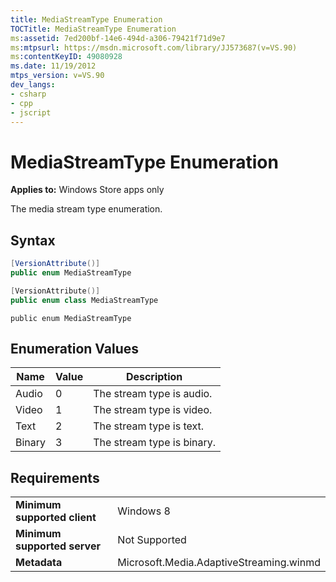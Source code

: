 ```yaml
---
title: MediaStreamType Enumeration
TOCTitle: MediaStreamType Enumeration
ms:assetid: 7ed200bf-14e6-494d-a306-79421f71d9e7
ms:mtpsurl: https://msdn.microsoft.com/library/JJ573687(v=VS.90)
ms:contentKeyID: 49080928
ms.date: 11/19/2012
mtps_version: v=VS.90
dev_langs:
- csharp
- cpp
- jscript
---
```


# MediaStreamType Enumeration

**Applies to:** Windows Store apps only

The media stream type enumeration.

## Syntax

```csharp
[VersionAttribute()]
public enum MediaStreamType
```

```cpp
[VersionAttribute()]
public enum class MediaStreamType
```

```jscript
public enum MediaStreamType
```

## Enumeration Values

|Name|Value|Description|
|--- |--- |--- |
|Audio|0|The stream type is audio.|
|Video|1|The stream type is video.|
|Text|2|The stream type is text.|
|Binary|3|The stream type is binary.|

## Requirements

|||
|--- |--- |
|**Minimum supported client**|Windows 8|
|**Minimum supported server**|Not Supported|
|**Metadata**|Microsoft.Media.AdaptiveStreaming.winmd|
